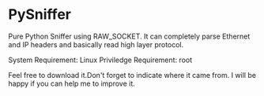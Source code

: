 # PySniffer
Pure Python Sniffer using RAW_SOCKET. It can completely parse Ethernet and IP headers and basically read high layer protocol.

System Requirement: Linux
Priviledge Requirement: root

Feel free to download it.Don't forget to indicate where it came from.
I will be happy if you can help me to improve it.
